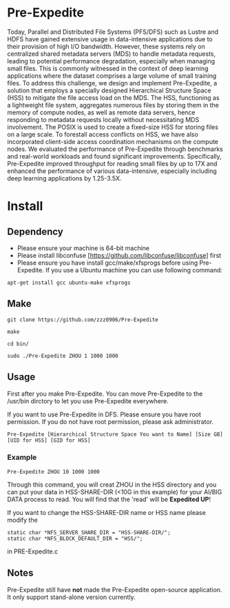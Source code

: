# Pre-Expedite
Today, Parallel and Distributed File Systems (PFS/DFS) such as Lustre and HDFS have gained extensive usage in data-intensive applications due to their provision of high I/O bandwidth. However, these systems rely on centralized shared metadata servers (MDS) to handle metadata requests, leading to potential performance degradation, especially when managing small files. This is commonly witnessed in the context of deep learning applications where the dataset comprises a large volume of small training files. To address this challenge, we design and implement Pre-Expedite, a solution that employs a specially designed Hierarchical Structure Space (HSS) to mitigate the file access load on the MDS. The HSS, functioning as a lightweight file system, aggregates numerous files by storing them in the memory of compute nodes, as well as remote data servers, hence responding to metadata requests locally without necessitating MDS involvement. The POSIX is used to create a fixed-size HSS for storing files on a large scale. To forestall access conflicts on HSS, we have also incorporated client-side access coordination mechanisms on the compute nodes. We evaluated the performance of Pre-Expedite through benchmarks and real-world workloads and found significant improvements. Specifically, Pre-Expedite improved throughput for reading small files by up to 17X and enhanced the performance of various data-intensive, especially including deep learning applications by 1.25-3.5X.

# Install

## Dependency
- Please ensure your machine is 64-bit machine
- Please install libconfuse [https://github.com/libconfuse/libconfuse] first
- Please ensure you have install gcc/make/xfsprogs before using Pre-Expedite. If you use a Ubuntu machine you can use following command:

```
apt-get install gcc ubuntu-make xfsprogs
```


## Make

```
git clone https://github.com/zzz0906/Pre-Expedite

make

cd bin/

sudo ./Pre-Expedite ZHOU 1 1000 1000
```

## Usage

First after you make Pre-Expedite. You can move Pre-Expedite to the /usr/bin dirctory to let you use Pre-Expedite everywhere.

If you want to use Pre-Expedite in DFS. Please ensure you have root permission. If you do not have root permission, please ask administrator.

```
Pre-Expedite [Hierarchical Structure Space You want to Name] [Size GB] [UID for HSS] [GID for HSS]
```

### Example
```
Pre-Expedite ZHOU 10 1000 1000
```
Through this command, you will creat ZHOU in the HSS directory and you can put your data in HSS-SHARE-DIR (<10G in this example) for your AI/BIG DATA process to read. You will find that the 'read' will be **Expedited UP**!

If you want to change the HSS-SHARE-DIR name or HSS name please modify the 

```
static char *NFS_SERVER_SHARE_DIR = "HSS-SHARE-DIR/";
static char *NFS_BLOCK_DEFAULT_DIR = "HSS/";
```

in PRE-Expedite.c


## Notes
Pre-Expedite still have **not** made the Pre-Expedite open-source application. It only support stand-alone version currently.
